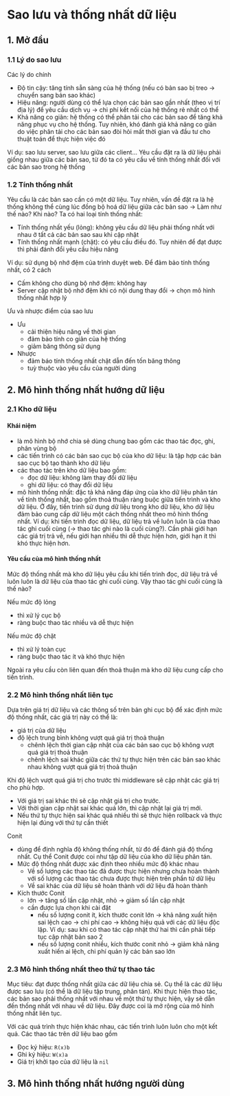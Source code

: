 # Sao lưu và thống nhất dữ liệu

## 1. Mở đầu

### 1.1 Lý do sao lưu

Các lý do chính
* Độ tin cậy: tăng tính sẵn sàng của hệ thống (nếu có bản sao bị treo -> chuyển sang bản sao khác)
* Hiệu năng: người dùng có thể lựa chọn các bản sao gần nhất (theo vị trí địa lý) để yêu cầu dịch vụ -> chi phí kết nối của hệ thống rẻ nhất có thể
* Khả năng co giãn: hệ thống có thể phân tải cho các bản sao để tăng khả năng phục vụ cho hệ thống. Tuy nhiên, khó đánh giá khả năng co giãn do việc phân tải cho các bản sao đòi hỏi mất thời gian và đầu tư cho thuật toán để thực hiện việc đó

Ví dụ: sao lưu server, sao lưu giữa các client... Yêu cầu đặt ra là dữ liệu phải giống nhau giữa các bản sao, từ đó ta có yêu cầu về tính thống nhất đối với các bản sao trong hệ thống

### 1.2 Tính thống nhất

Yêu cầu là các bản sao cần có một dữ liệu. Tuy nhiên, vấn đề đặt ra là hệ thống không thể cùng lúc đồng bộ hoá dữ liệu giữa các bản sao -> Làm như thế nào? Khi nào? Ta có hai loại tính thống nhất:
- Tính thống nhất yếu (lỏng): không yêu cầu dữ liệu phải thống nhất với nhau ở tất cả các bản sao sau khi cập nhật
- Tính thống nhất mạnh (chặt): có yêu cầu điều đó. Tuy nhiên để đạt được thì phải đánh đổi yêu cầu hiệu năng

Ví dụ: sử dụng bộ nhớ đệm của trình duyệt web. Để đảm bảo tính thống nhất, có 2 cách
- Cấm không cho dùng bộ nhớ đệm: không hay
- Server cập nhật bộ nhớ đệm khi có nội dung thay đổi -> chọn mô hình thống nhất hợp lý

Ưu và nhược điểm của sao lưu
* Ưu
  - cải thiện hiệu năng về thời gian
  - đảm bảo tính co giãn của hệ thống
  - giảm băng thông sử dụng
* Nhược
  - đảm báo tính thống nhất chặt dẫn đến tốn băng thông
  - tuỳ thuộc vào yêu cầu của người dùng

## 2. Mô hình thống nhất hướng dữ liệu

### 2.1 Kho dữ liệu
#### Khái niệm
* là mô hình bộ nhớ chia sẻ dùng chung bao gồm các thao tác đọc, ghi, phân vùng bộ
* các tiến trình có các bản sao cục bộ của kho dữ liệu: là tập hợp các bản sao cục bộ tạo thành kho dữ liệu
* các thao tác trên kho dữ liệu bao gồm:
  - đọc dữ liệu: không làm thay đổi dữ liệu
  - ghi dữ liệu: có thay đổi dữ liệu
* mô hình thống nhất: đặc tả khả năng đáp ứng của kho dữ liệu phân tán về tính thống nhất, bao gồm thoả thuận ràng buộc giữa tiến trình và kho dữ liệu. Ở đây, tiến trình sử dụng dữ liệu trong kho dữ liệu, kho dữ liệu đảm bảo cung cấp dữ liệu một cách thống nhất theo mô hình thống nhất. Ví dụ: khi tiến trình đọc dữ liệu, dữ liệu trả về luôn luôn là của thao tác ghi cuối cùng (-> thao tác ghi nào là cuối cùng?). Cần phải giới hạn các giá trị trả về, nếu giới hạn nhiều thì dễ thực hiện hơn, giới hạn ít thì khó thực hiện hơn.

#### Yêu cầu của mô hình thống nhất
Mức độ thống nhất mà kho dữ liệu yêu cầu khi tiến trình đọc, dữ liệu trả về luôn luôn là dữ liệu của thao tác ghi cuối cùng. Vậy thao tác ghi cuối cùng là thế nào? 

Nếu mức độ lỏng
- thì xử lý cục bộ
- ràng buộc thao tác nhiều và dễ thực hiện

Nếu mức độ chặt
- thì xử lý toàn cục
- ràng buộc thao tác ít và khó thực hiện

Ngoài ra yêu cầu còn liên quan đến thoả thuận mà kho dữ liệu cung cấp cho tiến trình. 

### 2.2 Mô hình thống nhất liên tục
Dựa trên giá trị dữ liệu và các thông số trên bản ghi cục bộ để xác định mức độ thống nhất, các giá trị này có thể là:
* giá trị của dữ liệu
* độ lệch trung bình không vượt quá giá trị thoả thuận
  - chênh lệch thời gian cập nhật của các bản sao cục bộ không vượt quá giá trị thoả thuận
  - chênh lệch sai khác giữa các thứ tự thực hiện trên các bản sao khác nhau không vượt quá giá trị thoả thuận

Khi độ lệch vượt quá giá trị cho trước thì middleware sẽ cập nhật các giá trị cho phù hợp. 
- Với giá trị sai khác thì sẽ cập nhật giá trị cho trước. 
- Với thời gian cập nhật sai khác quá lớn, thì cập nhật lại giá trị mới. 
- Nếu thứ tự thực hiện sai khác quá nhiều thì sẽ thực hiện rollback và thực hiện lại đúng với thứ tự cần thiết

Conit
* dùng để định nghĩa độ không thống nhất, từ đó để đánh giá độ thống nhất. Cụ thể Conit được coi như tập dữ liệu của kho dữ liệu phân tán. 
* Mức độ thống nhất được xác định theo nhiều mức độ khác nhau
  - Về số lượng các thao tác đã được thực hiện nhưng chưa hoàn thành với số lượng các thao tác chưa được thực hiện trên phần tử dữ liệu
  - Về sai khác của dữ liệu sẽ hoàn thành với dữ liệu đã hoàn thành
* Kích thước Conit
  - lớn -> tăng số lần cập nhật, nhỏ -> giảm số lần cập nhật
  - cần được lựa chọn khi cài đặt
    - nếu số lượng conit ít, kích thước conit lớn -> khả năng xuất hiện sai lệch cao -> chi phí cao -> không hiệu quả với các dữ liệu độc lập. Ví dụ: sau khi có thao tác cập nhật thứ hai thì cần phải tiếp tục cập nhật bản sao 2
    - nếu số lượng conit nhiều, kích thước conit nhỏ -> giảm khả năng xuất hiến ai lệch, chi phí quản lý các bản sao lớn

### 2.3 Mô hình thống nhất theo thứ tự thao tác
Mục tiêu: đạt được thống nhất giữa các dữ liệu chia sẻ. Cụ thể là các dữ liệu được sao lưu (có thể là dữ liệu tập trung, phân tán). Khi thực hiện thao tác, các bản sao phải thống nhất với nhau về một thứ tự thực hiện, vậy sẽ dẫn đến thống nhất với nhau về dữ liệu. Đây được coi là mở rộng của mô hình thống nhất liên tục.

Với các quá trình thực hiện khác nhau, các tiến trình luôn luôn cho một kết quả. Các thao tác trên dữ liệu bao gồm
- Đọc ký hiệu: `R(x)b`
- Ghi ký hiệu: `W(x)a`
- Giá trị khởi tạo của dữ liệu là `nil`

## 3. Mô hình thống nhất hướng người dùng

